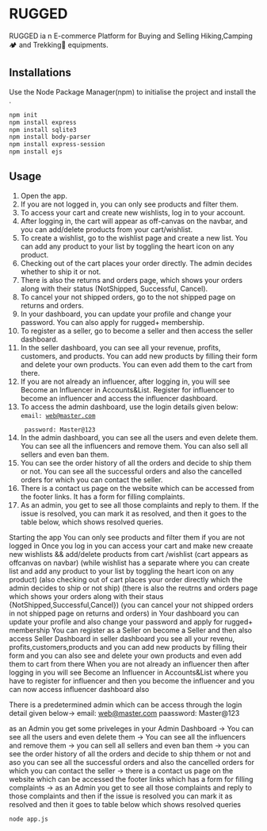 # RUGGED
RUGGED ia n E-commerce Platform for Buying and Selling Hiking,Camping🏕️ and Trekking🥾 equipments.

## Installations
Use the Node Package Manager(npm) to initialise the project and install the .

```bash
npm init
npm install express 
npm install sqlite3
npm install body-parser
npm install express-session
npm install ejs
```

## Usage

1. Open the app.
2. If you are not logged in, you can only see products and filter them.
3. To access your cart and create new wishlists, log in to your account.
4. After logging in, the cart will appear as off-canvas on the navbar, and you can add/delete products from your cart/wishlist.
5. To create a wishlist, go to the wishlist page and create a new list. You can add any product to your list by toggling the heart icon on any product.
6. Checking out of the cart places your order directly. The admin decides whether to ship it or not.
7. There is also the returns and orders page, which shows your orders along with their status (NotShipped, Successful, Cancel).
8. To cancel your not shipped orders, go to the not shipped page on returns and orders.
9. In your dashboard, you can update your profile and change your password. You can also apply for rugged+ membership.
10. To register as a seller, go to become a seller and then access the seller dashboard.
11. In the seller dashboard, you can see all your revenue, profits, customers, and products. You can add new products by filling their form and delete your own products. You can even add them to the cart from there.
12. If you are not already an influencer, after logging in, you will see Become an Influencer in Accounts&List. Register for influencer to become an influencer and access the influencer dashboard.
13. To access the admin dashboard, use the login details given below:  <br>
        <code>email: web@master.com <br>
        password: Master@123</code><br>
14. In the admin dashboard, you can see all the users and even delete them. You can see all the influencers and remove them. You can also sell all sellers and even ban them.
15. You can see the order history of all the orders and decide to ship them or not. You can see all the successful orders and also the cancelled orders for which you can contact the seller.
16. There is a contact us page on the website which can be accessed from the footer links. It has a form for filling complaints.
17. As an admin, you get to see all those complaints and reply to them. If the issue is resolved, you can mark it as resolved, and then it goes to the table below, which shows resolved queries.


Starting the app
You can only see products and filter them if you are not logged in 
Once you log in you can access your cart and make new creaate new wishlists && add/delete products from cart /wishlist (cart appears as offcanvas on navbar) (while wishlist has a separate where you can create list and add any product to your list by toggling the heart icon on any product)
(also checking out of cart places your order directly which the admin decides to ship or not ship)
(there is also the reutrns and orders page which shows your orders along with their staus {NotShipped,Successful,Cancel})
(you can cancel your not shipped orders in not shipped page on returns and orders)
in Your dashboard you can update your profile and also change your password and apply for rugged+ membership
You can register as a Seller on become a Seller and then also access Seller Dashboard
in seller dashboard you see all your revenu, profits,customers,products and you can add new products by filling their form and you can also see and delete your own products and even add them to cart from there
When you are not already an influencer then after logging in you will see Become an Influencer in Accounts&List where you have to register for influencer and then you become the influencer and you can now access influencer dashboard also

There is a predetermined admin which can be access through the login detail given below->
email: web@master.com
paassword: Master@123

as an Admin you get some priveleges in your Admin Dashboard
-> You can see all the users and even delete them
-> You can see all the influencers and remove them
-> you can sell all sellers and even ban them 
-> you can see the order history of all the orders and decide to ship thhem or not and aso you can see all the successful orders and also the cancelled orders for which you can contact the seller
-> there is a contact us page on the website which can be accessed the footer links which has a form for filling complaints
-> as an Admin you get to see all those complaints and reply to those complaints and then if the issue is resolved you can mark it as resolved and then it goes to table below which shows resolved queries
```
node app.js 
```

